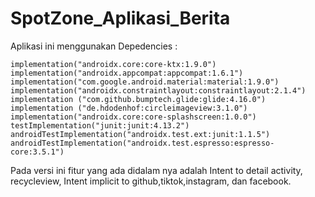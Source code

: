 # SpotZone_Aplikasi_Berita

Aplikasi ini menggunakan Depedencies : 

    implementation("androidx.core:core-ktx:1.9.0")
    implementation("androidx.appcompat:appcompat:1.6.1")
    implementation("com.google.android.material:material:1.9.0")
    implementation("androidx.constraintlayout:constraintlayout:2.1.4")
    implementation ("com.github.bumptech.glide:glide:4.16.0")
    implementation ("de.hdodenhof:circleimageview:3.1.0")
    implementation("androidx.core:core-splashscreen:1.0.0")
    testImplementation("junit:junit:4.13.2")
    androidTestImplementation("androidx.test.ext:junit:1.1.5")
    androidTestImplementation("androidx.test.espresso:espresso-core:3.5.1") 

Pada versi ini fitur yang ada didalam nya adalah Intent to detail activity, recycleview, Intent implicit to github,tiktok,instagram, dan facebook.
